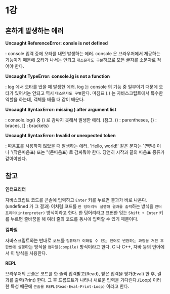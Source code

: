 # 1강

## 흔하게 발생하는 에러

**Uncaught ReferenceError: consle is not defined**

: console 입력 중에 오타를 내면 발생하는 에러. console 은 브라우저에서 제공하는 기능이기 때문에 오타가 나서는 안되고 `대소문자도 구분`하므로 모든 글자를 소문자로 적어야 한다.

**Uncaught TypeError: console.lg is not a function**

: log 에서 오타를 냈을 때 발생한 에러. log 는 console 의 기능 중 일부이기 때문에 오타가 있어서는 안되고 역시 `대소문자도 구별`한다. 마침표 (.) 는 자바스크립트에서 특수한 역할을 하는데, 객체를 배울 때 같이 배운다.

**Uncaught SyntaxError: missing ) after argument list**

: console.log() 중 () 로 감싸지 못해서 발생한 에러. (참고. () : parentheses, {} : braces, [] : brackets)

**Uncaught SyntaxError: Invalid or unexpected token**

: 따옴표를 사용하지 않았을 때 발생하는 에러. 'Hello, world!' 같은 문자는 `(백틱) 이나 '(작은따옴표) 또는 "(큰따옴표) 로 감싸줘야 한다. 당연히 시작과 끝의 따옴표 종류가 같아야한다.

## 참고

**인터프리터**

자바스크립트 코드를 콘솔에 입력하고 `Enter` 키를 누르면 결과가 바로 나온다. (undefined 가 그 결과) 이처럼 코드를 `한 덩어리씩 실행해 결과를 출력`하는 방식을 `인터프리터(interpreter)` 방식이라고 한다. 한 덩어리라고 표현한 잉는 `Shift + Enter` 키를 누르면 줄바꿈을 해 여러 줄의 코드를 동시에 입력할 수 있기 때문이다.

**컴파일**

자바스크립트와는 반대로 코드를 `컴퓨터가 이해할 수 있는 언어로 변환하는 과정을 거친 후 한번에 실행`하는 방식을 `컴파일(compile)` 방식이라고 한다. C 나 C++, 자바 등의 언어에서 이 방식을 사용한다.

**REPL**

브라우저의 콘솔은 코드를 한 줄씩 입력받고(Read), 받은 입력을 평가(Eval) 한 후, 결과를 출력(Print) 한다. 그 후 프롬프트가 나타나 새로운 입력을 기다린다.(Loop) 이러한 특성 때문에 `콘솔을 REPL(Read-Eval-Print-Loop)` 이라고 한다.
